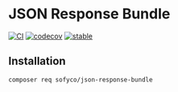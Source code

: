 # JSON Response Bundle

[![CI](https://github.com/sofyco/json-response-bundle/actions/workflows/ci.yaml/badge.svg)](https://github.com/sofyco/json-response-bundle/actions/workflows/ci.yaml)
[![codecov](https://codecov.io/gh/sofyco/json-response-bundle/branch/main/graph/badge.svg)](https://codecov.io/gh/sofyco/json-response-bundle)
[![stable](http://poser.pugx.org/sofyco/json-response-bundle/v)](https://packagist.org/packages/sofyco/json-response-bundle)

## Installation

```bash
composer req sofyco/json-response-bundle
```
